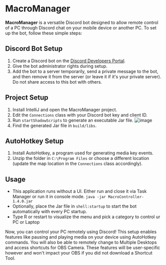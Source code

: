 # MacroManager

**MacroManager** is a versatile Discord bot designed to allow remote control of a PC through Discord chat on your mobile device or another PC. To set up the bot, follow these simple steps:

## Discord Bot Setup

1. Create a Discord bot on the [Discord Developers Portal](https://discord.com/developers/applications).
2. Give the bot administrator rights during setup.
3. Add the bot to a server temporarily, send a private message to the bot, and then remove it from the server (or leave it if it's your private server). Do not share access to this bot with others.

## Project Setup

1. Install IntelliJ and open the MacroManager project.
2. Edit the `Connections` class with your Discord bot key and client ID.
3. Run `startShadowScripts` to generate an executable Jar file.
   ![image](https://github.com/Lucvds99/MyMacroManager/assets/63397031/c99ee616-6b33-48b3-aafd-302f6cb7e325)
4. Find the generated Jar file in `build/libs`.

## AutoHotkey Setup

1. Install AutoHotkey, a program used for generating media key events.
2. Unzip the folder in `C:\Program Files` or choose a different location (update the map location in the `Connections` class accordingly).

## Usage

- This application runs without a UI. Either run and close it via Task Manager or run it in console mode.
 `java -jar MacroController-1.4.0.jar`
- Optionally, place the Jar file in `shell:startup` to start the bot automatically with every PC startup.
- Type R or restart to visualize the menu and pick a category to control ur PC or Laptop

Now, you can control your PC remotely using Discord! This setup enables features like pausing and playing media on your device using AutoHotkey commands. You will also be able to remotely change to Multiple Desktops and access shortcuts for OBS Camera. These features will be user-specific however and won't impact your OBS if you did not download a Shortcut Tool. 